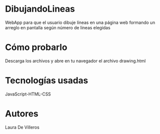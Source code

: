 # DibujandoLineas
WebApp para que el usuario dibuje líneas en una página web formando un arreglo en pantalla según número de lineas elegidas

# Cómo probarlo
Descarga los archivos y abre en tu navegador el archivo drawing.html

# Tecnologías usadas
JavaScript-HTML-CSS

# Autores
Laura De Villeros
